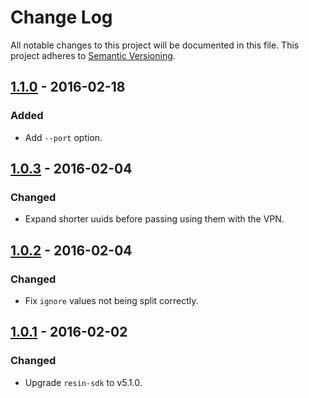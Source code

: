 # Change Log

All notable changes to this project will be documented in this file.
This project adheres to [Semantic Versioning](http://semver.org/).

## [1.1.0] - 2016-02-18

### Added

- Add `--port` option.

## [1.0.3] - 2016-02-04

### Changed

- Expand shorter uuids before passing using them with the VPN.

## [1.0.2] - 2016-02-04

### Changed

- Fix `ignore` values not being split correctly.

## [1.0.1] - 2016-02-02

### Changed

- Upgrade `resin-sdk` to v5.1.0.

[1.1.0]: https://github.com/resin-io/resin-plugin-sync/compare/v1.0.3...v1.1.0
[1.0.3]: https://github.com/resin-io/resin-plugin-sync/compare/v1.0.2...v1.0.3
[1.0.2]: https://github.com/resin-io/resin-plugin-sync/compare/v1.0.1...v1.0.2
[1.0.1]: https://github.com/resin-io/resin-plugin-sync/compare/v1.0.0...v1.0.1

